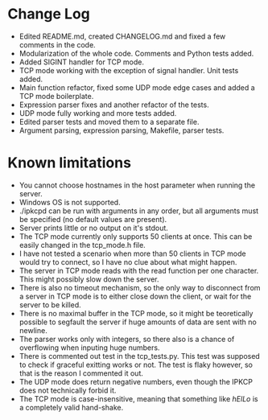 
# Change Log
- Edited README.md, created CHANGELOG.md and fixed a few comments in the code.
- Modularization of the whole code. Comments and Python tests added.
- Added SIGINT handler for TCP mode.
- TCP mode working with the exception of signal handler. Unit tests added.
- Main function refactor, fixed some UDP mode edge cases and added a TCP mode boilerplate.
- Expression parser fixes and another refactor of the tests.
- UDP mode fully working and more tests added.
- Edited parser tests and moved them to a separate file.
- Argument parsing, expression parsing, Makefile, parser tests.


 
# Known limitations
- You cannot choose hostnames in the host parameter when running the server.
- Windows OS is not supported.
- ./ipkcpd can be run with arguments in any order, but all arguments must be specified (no default values are present).
- Server prints little or no output on it's stdout.
- The TCP mode currently only supports 50 clients at once. This can be easily changed in the tcp_mode.h file.
- I have not tested a scenario when more than 50 clients in TCP mode would try to connect, so I have no clue about what might happen.
- The server in TCP mode reads with the read function per one character. This might possibly slow down the server. 
- There is also no timeout mechanism, so the only way to disconnect from a server in TCP mode is to either close down the client, or wait for the server to be killed.
- There is no maximal buffer in the TCP mode, so it might be teoretically possible to segfault the server if huge amounts of data are sent with no newline.
- The parser works only with integers, so there also is a chance of overflowing when inputing huge numbers.
- There is commented out test in the tcp_tests.py. This test was supposed to check if graceful exitting works or not. The test is flaky however, so that is the reason I commented it out. 
- The UDP mode does return negative numbers, even though the IPKCP does not technically forbid it.
- The TCP mode is case-insensitive, meaning that something like *hElLo* is a completely valid hand-shake.
